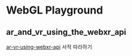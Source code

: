# WebGL Playground

## ar_and_vr_using_the_webxr_api

[ar-vr-using-webxr-api](https://github.com/Apress/ar-vr-using-webxr-api) 서적 따라하기
